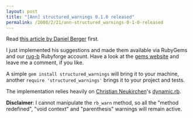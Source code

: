 ```yaml
---
layout: post
title: "[Ann] structured_warnings 0.1.0 released"
permalink: /2008/2/21/ann-structured_warnings-0-1-0-released
---
```

Read [this article by Daniel Berger](http://www.oreillynet.com/ruby/blog/2008/02/structured_warnings_now.html) first.

I just implemented his suggestions and made them available via RubyGems and our [rug-b](http://www.rug-b.com/) Rubyforge account. Have a look at the [gems website](http://rug-b.rubyforge.org/structured_warnings/) and leave me a comment, if you like.

A simple `gem install structured_warnings` will bring it to your machine, another `require 'structured_warnings'` brings it to your project and tests.

The implementation relies heavily on [Christian Neukirchen](http://chneukirchen.org/)'s [dynamic.rb](http://chneukirchen.org/talks/euruko-2005/dynamic.rb).

**Disclaimer**: I cannot manipulate the `rb_warn` method, so all the "method redefined", "void context" and "parenthesis" warnings will remain active.
